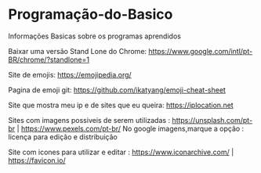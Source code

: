 # Programação-do-Basico
Informações Basicas sobre os programas aprendidos

Baixar uma versão Stand Lone do Chrome: https://www.google.com/intl/pt-BR/chrome/?standlone=1

Site de emojis: https://emojipedia.org/

Pagina de emoji git: https://github.com/ikatyang/emoji-cheat-sheet

Site que mostra meu ip e de sites que eu queira: https://iplocation.net

Sites com imagens possiveis de serem utilizadas : https://unsplash.com/pt-br | https://www.pexels.com/pt-br/
    No google imagens,marque a opção : licença para edição e distribuição

Site com icones para utilizar e editar : https://www.iconarchive.com/ | https://favicon.io/
